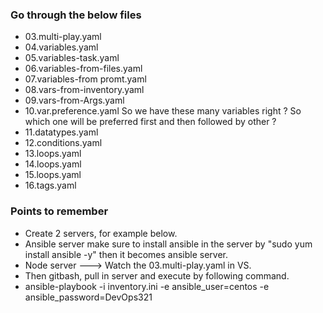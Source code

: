 ### Go through the below files
- 03.multi-play.yaml
- 04.variables.yaml 
- 05.variables-task.yaml
- 06.variables-from-files.yaml
- 07.variables-from promt.yaml
- 08.vars-from-inventory.yaml
- 09.vars-from-Args.yaml
- 10.var.preference.yaml So we have these many variables right ? So which one will be preferred first and then
  followed by other ?
- 11.datatypes.yaml
- 12.conditions.yaml
- 13.loops.yaml
- 14.loops.yaml
- 15.loops.yaml
- 16.tags.yaml

### Points to remember
- Create 2 servers, for example below.
- Ansible server make sure to install ansible in the server by "sudo yum install ansible -y" then it becomes
  ansible server.
- Node server ---> Watch the 03.multi-play.yaml in VS.
- Then gitbash, pull in server and execute by following command.
- ansible-playbook -i inventory.ini -e ansible_user=centos -e ansible_password=DevOps321
  <playbook-name>
